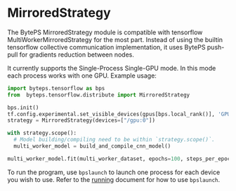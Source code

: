 # MirroredStrategy

The BytePS MirroredStrategy module is compatible with tensorflow
MultiWorkerMirroredStrategy for the most part. Instead of using the builtin
tensorflow collective communication implementation, it uses BytePS push-pull
for gradients reduction between nodes.

It currently supports the Single-Process Single-GPU mode. In this mode each
process works with one GPU. Example usage:


```python
import byteps.tensorflow as bps
from  byteps.tensorflow.distribute import MirroredStrategy

bps.init()
tf.config.experimental.set_visible_devices(gpus[bps.local_rank()], 'GPU')
strategy = MirroredStrategy(devices=["/gpu:0"])

with strategy.scope():
  # Model building/compiling need to be within `strategy.scope()`.
  multi_worker_model = build_and_compile_cnn_model()

multi_worker_model.fit(multi_worker_dataset, epochs=100, steps_per_epoch=70)
```
To run the program, use `bpslaunch` to launch one process for each device you
wish to use. Refer to the [running](./running.md) document for how to use
`bpslaunch`.
